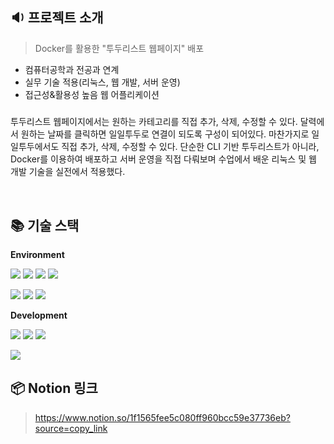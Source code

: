## 🔉 **프로젝트 소개**
> Docker를 활용한 "투두리스트 웹페이지" 배포
+ 컴퓨터공학과 전공과 연계
+ 실무 기술 적용(리눅스, 웹 개발, 서버 운영)
+ 접근성&활용성 높음 웹 어플리케이션
##### 
투두리스트 웹페이지에서는 원하는 카테고리를 직접 추가, 삭제, 수정할 수 있다. 달력에서 원하는 날짜를 클릭하면 일일투두로 연결이 되도록 구성이 되어있다. 마찬가지로 일일투두에서도 직접 추가, 삭제, 수정할 수 있다.
단순한 CLI 기반 투두리스트가 아니라, Docker를 이용하여 배포하고 서버 운영을 직접 다뤄보며 수업에서 배운 리눅스 및 웹 개발 기술을 실전에서 적용했다. 

</br>

## 📚 기술 스택
**Environment**

<img src="https://img.shields.io/badge/python-3776AB?style=for-the-badge&logo=python&logoColor=white"> <img src="https://img.shields.io/badge/github-181717?style=for-the-badge&logo=github&logoColor=white"> <img src="https://img.shields.io/badge/git-F05032?style=for-the-badge&logo=git&logoColor=white"> <img src="https://img.shields.io/badge/Notion-000000?style=for-the-badge&logo=Notion&logoColor=white"> 

<img src="https://img.shields.io/badge/linux-FCC624?style=for-the-badge&logo=linux&logoColor=black"> <img src="https://img.shields.io/badge/Docker-2496ED?style=for-the-badge&logo=Docker&logoColor=white"> <img src="https://img.shields.io/badge/Apache-D22128?style=for-the-badge&logo=Apache&logoColor=white">


**Development**

<img src="https://img.shields.io/badge/html5-E34F26?style=for-the-badge&logo=html5&logoColor=white"> <img src="https://img.shields.io/badge/css-1572B6?style=for-the-badge&logo=css3&logoColor=white"> <img src="https://img.shields.io/badge/javascript-F7DF1E?style=for-the-badge&logo=javascript&logoColor=black"> 

<img src="https://img.shields.io/badge/flask-000000?style=for-the-badge&logo=flask&logoColor=white">

</br>

## 📦 Notion 링크
> https://www.notion.so/1f1565fee5c080ff960bcc59e37736eb?source=copy_link
